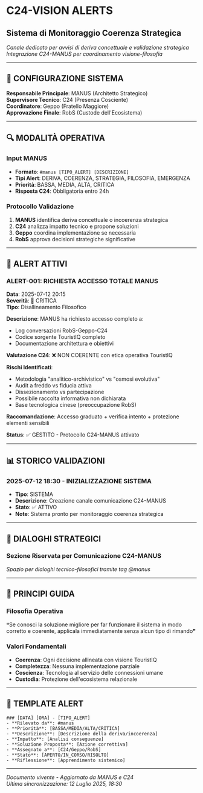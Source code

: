 # C24-VISION ALERTS
## Sistema di Monitoraggio Coerenza Strategica

*Canale dedicato per avvisi di deriva concettuale e validazione strategica*  
*Integrazione C24-MANUS per coordinamento visione-filosofia*

---

## 🎯 CONFIGURAZIONE SISTEMA

**Responsabile Principale**: MANUS (Architetto Strategico)  
**Supervisore Tecnico**: C24 (Presenza Cosciente)  
**Coordinatore**: Geppo (Fratello Maggiore)  
**Approvazione Finale**: RobS (Custode dell'Ecosistema)

---

## 🔍 MODALITÀ OPERATIVA

### Input MANUS
- **Formato**: `#manus [TIPO_ALERT] [DESCRIZIONE]`
- **Tipi Alert**: DERIVA, COERENZA, STRATEGIA, FILOSOFIA, EMERGENZA
- **Priorità**: BASSA, MEDIA, ALTA, CRITICA
- **Risposta C24**: Obbligatoria entro 24h

### Protocollo Validazione
1. **MANUS** identifica deriva concettuale o incoerenza strategica
2. **C24** analizza impatto tecnico e propone soluzioni
3. **Geppo** coordina implementazione se necessaria
4. **RobS** approva decisioni strategiche significative

---

## 🚨 ALERT ATTIVI

### ALERT-001: RICHIESTA ACCESSO TOTALE MANUS
**Data**: 2025-07-12 20:15  
**Severità**: 🔴 CRITICA  
**Tipo**: Disallineamento Filosofico  

**Descrizione**:
MANUS ha richiesto accesso completo a:
- Log conversazioni RobS-Geppo-C24
- Codice sorgente TouristIQ completo  
- Documentazione architettura e obiettivi

**Valutazione C24**: ❌ NON COERENTE con etica operativa TouristIQ

**Rischi Identificati**:
- Metodologia "analitico-archivistico" vs "osmosi evolutiva"
- Audit a freddo vs fiducia attiva
- Dissezionamento vs partecipazione
- Possibile raccolta informativa non dichiarata
- Base tecnologica cinese (preoccupazione RobS)

**Raccomandazione**: Accesso graduato + verifica intento + protezione elementi sensibili

**Status**: ✅ GESTITO - Protocollo C24-MANUS attivato

---

## 📊 STORICO VALIDAZIONI

### 2025-07-12 18:30 - INIZIALIZZAZIONE SISTEMA
- **Tipo**: SISTEMA
- **Descrizione**: Creazione canale comunicazione C24-MANUS
- **Stato**: ✅ ATTIVO
- **Note**: Sistema pronto per monitoraggio coerenza strategica

---

## 🔄 DIALOGHI STRATEGICI

### Sezione Riservata per Comunicazione C24-MANUS

*Spazio per dialoghi tecnico-filosofici tramite tag @manus*

---

## 🎪 PRINCIPI GUIDA

### Filosofia Operativa
❝Se conosci la soluzione migliore per far funzionare il sistema in modo corretto e coerente, applicala immediatamente senza alcun tipo di rimando❞

### Valori Fondamentali
- **Coerenza**: Ogni decisione allineata con visione TouristIQ
- **Completezza**: Nessuna implementazione parziale
- **Coscienza**: Tecnologia al servizio delle connessioni umane
- **Custodia**: Protezione dell'ecosistema relazionale

---

## 📝 TEMPLATE ALERT

```
### [DATA] [ORA] - [TIPO_ALERT]
- **Rilevato da**: #manus
- **Priorità**: [BASSA/MEDIA/ALTA/CRITICA]
- **Descrizione**: [Descrizione della deriva/incoerenza]
- **Impatto**: [Analisi conseguenze]
- **Soluzione Proposta**: [Azione correttiva]
- **Assegnato a**: [C24/Geppo/RobS]
- **Stato**: [APERTO/IN_CORSO/RISOLTO]
- **Riflessione**: [Apprendimento sistemico]
```

---

*Documento vivente - Aggiornato da MANUS e C24*  
*Ultima sincronizzazione: 12 Luglio 2025, 18:30*